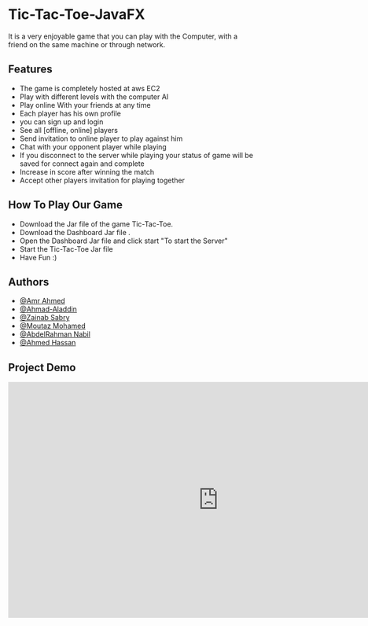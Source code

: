 
# Tic-Tac-Toe-JavaFX

It is a very enjoyable game that you can play with the Computer, with a friend on the same machine or through network.


## Features

- The game is completely hosted at aws EC2
- Play with different levels with the computer AI
- Play online With your friends at any time
- Each player has his own profile
- you can sign up and login
- See all [offline, online] players
- Send invitation to online player to play against him
- Chat with your opponent player while playing
- If you disconnect to the server while playing your status of game will be saved for connect again and complete
- Increase in score after winning the match
- Accept other players invitation for playing together




## How To Play Our Game

- Download the Jar file of the game Tic-Tac-Toe.
- Download the Dashboard Jar file .
- Open the Dashboard Jar file and click start "To start the Server"
- Start the Tic-Tac-Toe Jar file
- Have Fun :)

## Authors

- [@Amr Ahmed](https://github.com/amr158)
- [@Ahmad-Aladdin](https://github.com/Ahmad-Aladdin)
- [@Zainab Sabry](https://github.com/ZainabSabry)
- [@Moutaz Mohamed](https://github.com/moutazmuhammad)
- [@AbdelRahman Nabil](https://github.com/AbdelrahmanNabill)
- [@Ahmed Hassan](https://github.com/ahmedhassan1999)

## Project Demo
<p align="center">
<iframe width="853" height="480" src="https://www.youtube.com/embed/YMzynhFFdyM" title="YouTube video player" frameborder="0" allow="accelerometer; autoplay; clipboard-write; encrypted-media; gyroscope; picture-in-picture" allowfullscreen></iframe>
</p>
